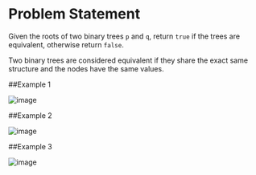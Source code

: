 # Problem Statement

Given the roots of two binary trees `p` and `q`, return `true` if the trees are equivalent, otherwise return `false`.

Two binary trees are considered equivalent if they share the exact same structure and the nodes have the same values.

##Example 1

![image](https://github.com/user-attachments/assets/cdf25def-4738-4169-80df-02025fabdc6c)

##Example 2

![image](https://github.com/user-attachments/assets/b39caa63-0116-4b5d-b73f-eb1f6bb56ab5)

##Example 3

![image](https://github.com/user-attachments/assets/ba3c4849-19c3-4cfc-ba1f-caa1bfa3c3ab)




